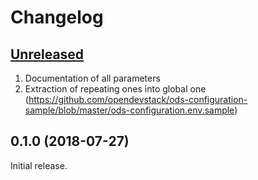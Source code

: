 # Changelog

## [Unreleased]

1. Documentation of all parameters
1. Extraction of repeating ones into global one (https://github.com/opendevstack/ods-configuration-sample/blob/master/ods-configuration.env.sample)

## 0.1.0 (2018-07-27)

Initial release.

[Unreleased]: https://github.com/opendevstack/ods-configuration-sample/compare/0.1.0...HEAD
